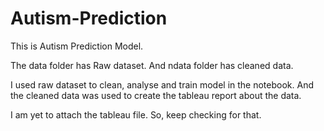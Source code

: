 # Autism-Prediction

This is Autism Prediction Model.

The data folder has Raw dataset. And ndata folder has cleaned data.

I used raw dataset to clean, analyse and train model in the notebook. And the cleaned data was used to create the tableau report about the data.

I am yet to attach the tableau file. So, keep checking for that.
